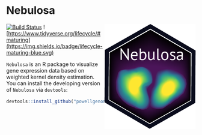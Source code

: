 # Nebulosa

<img src="man/figure/logo.png" align="right" height="280"/>

[![Build Status](https://travis-ci.org/powellgenomicslab/Nebulosa.svg?branch=master)](https://travis-ci.org/powellgenomicslab/Nebulosa)
![https://www.tidyverse.org/lifecycle/#maturing](https://img.shields.io/badge/lifecycle-maturing-blue.svg)

`Nebulosa` is an R package to visualize gene expression data based on weighted kernel density estimation. You can install the developing version of `Nebulosa` via `devtools`:

```R
devtools::install_github("powellgenomicslab/Nebulosa")
```

